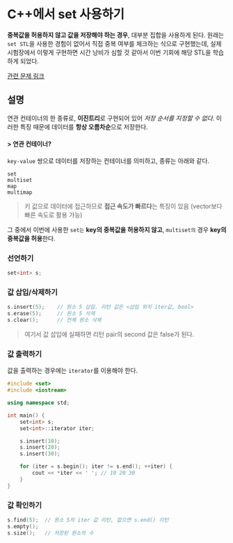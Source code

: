 # C++에서 set 사용하기

**중복값을 허용하지 않고 값을 저장해야 하는 경우**, 대부분 집합을 사용하게 된다. 원래는 `set STL`을 사용한 경험이 없어서 직접 중복 여부를 체크하는 식으로 구현했는데, 실제 시험장에서 이렇게 구현하면 시간 낭비가 심할 것 같아서 이번 기회에 해당 STL을 학습하게 되었다.

[관련 문제 링크](https://school.programmers.co.kr/learn/courses/30/lessons/42839)

## 설명

연관 컨테이너의 한 종류로, **이진트리**로 구현되어 있어 _저장 순서를 지정할 수 없다._ 이러한 특징 때문에 데이터를 **항상 오름차순**으로 저장한다.

#### > 연관 컨테이너?

`key-value` 쌍으로 데이터를 저장하는 컨테이너를 의미하고, 종류는 아래와 같다.

```text
set
multiset
map
multimap
```

> 키 값으로 데이터에 접근하므로 **접근 속도가 빠르다**는 특징이 있음 (vector보다 빠른 속도로 활용 가능)

그 중에서 이번에 사용한 `set는` **key의 중복값을 허용하지 않고**, `multiset의` 경우 **key의 중복값을 허용**한다.

### 선언하기

```cpp
set<int> s;
```

### 값 삽입/삭제하기

```cpp
s.insert(5);    // 원소 5 삽입. 리턴 값은 <삽입 위치 iter값, bool>
s.erase(5);     // 원소 5 삭제
s.clear();      // 전체 원소 삭제
```

> 여기서 값 삽입에 실패하면 리턴 pair의 second 값은 false가 된다.

### 값 출력하기

값을 출력하는 경우에는 `iterator`를 이용해야 한다.

```cpp
#include <set>
#include <iostream>

using namespace std;

int main() {
    set<int> s;
    set<int>::iterator iter;

    s.insert(10);
    s.insert(20);
    s.insert(30);

    for (iter = s.begin(); iter != s.end(); ++iter) {
        cout << *iter << ' '; // 10 20 30
    }
}
```

### 값 확인하기

```cpp
s.find(5);  // 원소 5의 iter 값 리턴, 없으면 s.end() 리턴
s.empty();
s.size();   // 저장된 원소의 수
```
